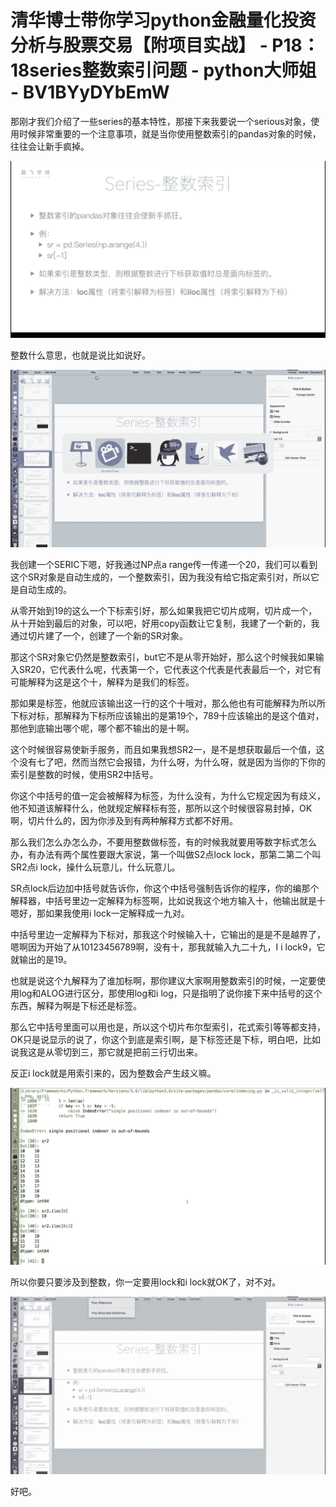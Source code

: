 # 清华博士带你学习python金融量化投资分析与股票交易【附项目实战】 - P18：18series整数索引问题 - python大师姐 - BV1BYyDYbEmW

那刚才我们介绍了一些series的基本特性，那接下来我要说一个serious对象，使用时候非常重要的一个注意事项，就是当你使用整数索引的pandas对象的时候，往往会让新手疯掉。



![](img/534f792db74351b333d9bf0651bc9d36_1.png)

整数什么意思，也就是说比如说好。

![](img/534f792db74351b333d9bf0651bc9d36_3.png)

我创建一个SERIC下嗯，好我通过NP点a range传一传递一个20，我们可以看到这个SR对象是自动生成的，一个整数索引，因为我没有给它指定索引对，所以它是自动生成的。

从零开始到19的这么一个下标索引好，那么如果我把它切片成啊，切片成一个，从十开始到最后的对象，可以吧，好用copy函数让它复制，我建了一个新的，我通过切片建了一个，创建了一个新的SR对象。

那这个SR对象它仍然是整数索引，but它不是从零开始好，那么这个时候我如果输入SR20，它代表什么呢，代表第一个，它代表这个代表是代表最后一个，对它有可能解释为这是这个十，解释为是我们的标签。

那如果是标签，他就应该输出这一行的这个十哦对，那么他也有可能解释为所以所下标对标，那解释为下标所应该输出的是第19个，789十应该输出的是这个值对，那他到底输出哪个呢，哪个都不输出的是十啊。

这个时候很容易使新手服务，而且如果我想SR2一，是不是想获取最后一个值，这个没有七了吧，然而当然它会报错，为什么呀，为什么呀，就是因为当你的下你的索引是整数的时候，使用SR2中括号。

你这个中括号的值一定会被解释为标签，为什么没有，为什么它规定因为有歧义，他不知道该解释什么，他就规定解释标有签，那所以这个时候很容易封掉，OK啊，切片什么的，因为你涉及到有两种解释方式都不好用。

那么我们怎么办怎么办，不要用整数做标签，有的时候我就要用等数字标式怎么办，有办法有两个属性要跟大家说，第一个叫做S2点lock lock，那第二第二个叫SR2点i lock，操什么玩意儿，什么玩意儿。

SR点lock后边加中括号就告诉你，你这个中括号强制告诉你的程序，你的编那个解释器，中括号里边一定解释为标签啊，比如说我这个地方输入十，他输出就是十嗯好，那如果我使用i lock一定解释成一九对。

中括号里边一定解释为下标对，那我这个时候输入十，它输出的是是不是越界了，嗯啊因为开始了从10123456789啊，没有十，那我就输入九二十九，I i lock9，它就输出的是19。

也就是说这个九解释为了谁加标啊，那你建议大家啊用整数索引的时候，一定要使用log和ALOG进行区分，那使用log和i log，只是指明了说你接下来中括号的这个东西，解释为啊是下标还是标签。

那么它中括号里面可以用也是，所以这个切片布尔型索引，花式索引等等都支持，OK只是说显示的说了，你这个到底是索引啊，是下标签还是下标，明白吧，比如说我这是从零切到三，那它就是把前三行切出来。

反正i lock就是用索引来的，因为整数会产生歧义嘛。

![](img/534f792db74351b333d9bf0651bc9d36_5.png)

所以你要只要涉及到整数，你一定要用lock和i lock就OK了，对不对。

![](img/534f792db74351b333d9bf0651bc9d36_7.png)

好吧。